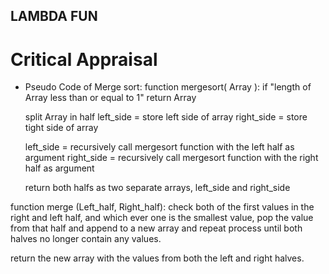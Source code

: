 ## LAMBDA FUN

# Critical Appraisal
* Pseudo Code of Merge sort:
function mergesort( Array ):
  if "length of Array less than or equal to 1"
    return Array
    
  split Array in half
  left_side = store left side of array
  right_side = store tight side of array
  
  left_side = recursively call mergesort function with the left half as argument 
  right_side = recursively call mergesort function with the right half as argument 
  
  return both halfs as two separate arrays, left_side and right_side
  
function merge (Left_half, Right_half):
  check both of the first values in the right and left half, and which ever one is the smallest value, pop the value 
  from that half and append to a new array and repeat process until both halves no longer contain any values. 
  
  return the new array with the values from both the left and right halves.
  
  
